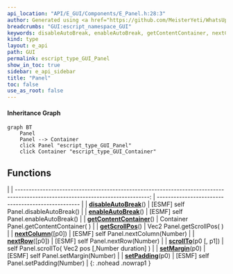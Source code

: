 ```yaml
---
api_location: "API/E_GUI/Components/E_Panel.h:28:3"
author: Generated using <a href="https://github.com/MeisterYeti/WhatsUpDoc">WhatsUpDoc</a>
breadcrumbs: "GUI:escript_namespace_GUI"
keywords: disableAutoBreak, enableAutoBreak, getContentContainer, nextColumn, nextRow, setMargin, setPadding, scrollTo, getScrollPos
kind: type
layout: e_api
path: GUI
permalink: escript_type_GUI_Panel
show_in_toc: true
sidebar: e_api_sidebar
title: "Panel"
toc: false
use_as_root: false
---
```


#### Inheritance Graph

```mermaid
graph BT
	Panel
	Panel --> Container
	click Panel "escript_type_GUI_Panel"
	click Container "escript_type_GUI_Container"
```

## Functions

|
| ------------------------------------------------------------------------------------------------------------------------------: | -------------------------------------------------- | 
| **[disableAutoBreak](classGUI_1_1Panel#classGUI_1_1Panel_1a6d07aadbc0654d1f5b06ac4e2c1c7ba6)**()                                | [ESMF] self Panel.disableAutoBreak()               | 
| **[enableAutoBreak](classGUI_1_1Panel#classGUI_1_1Panel_1a8c5bbe3b9624864e32cc3f8a49679105)**()                                 | [ESMF] self Panel.enableAutoBreak()                | 
| **[getContentContainer](classGUI_1_1ScrollableContainer#classGUI_1_1ScrollableContainer_1a1019b08bb1969a7b755248fb8cbba921)**() | Container Panel.getContentContainer( )             | 
| **[getScrollPos](classGUI_1_1ScrollableContainer#classGUI_1_1ScrollableContainer_1a197900ab0dbd0b829552480c85bad45f)**()        | Vec2 Panel.getScrollPos( )                         | 
| **[nextColumn](classGUI_1_1Panel#classGUI_1_1Panel_1afc718fa5738d3fb5bcf6bea2bb083f82)**([p0])                                  | [ESMF] self Panel.nextColumn(Number)               | 
| **[nextRow](classGUI_1_1Panel#classGUI_1_1Panel_1a7fbc6e7dc47724e11fa03aefcec30ff0)**([p0])                                     | [ESMF] self Panel.nextRow(Number)                  | 
| **[scrollTo](classGUI_1_1ScrollableContainer#classGUI_1_1ScrollableContainer_1ac64b108ec2aae407052990519bc29220)**(p0 [, p1])   | self Panel.scrollTo( Vec2 pos [,Number duration] ) | 
| **[setMargin](classGUI_1_1Panel#classGUI_1_1Panel_1a2f76df5ed9a0bed90e1e924804cdc238)**(p0)                                     | [ESMF] self Panel.setMargin(Number)                | 
| **[setPadding](classGUI_1_1Panel#classGUI_1_1Panel_1a2df758d6cd63b4047dc281f50f22b158)**(p0)                                    | [ESMF] self Panel.setPadding(Number)               | 
{: .nohead .nowrap1 }

